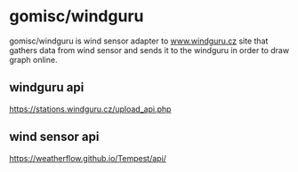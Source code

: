 # gomisc/windguru

gomisc/windguru is wind sensor adapter to www.windguru.cz site
that gathers data from wind sensor and sends it to the windguru
in order to draw graph online.

## windguru api

https://stations.windguru.cz/upload_api.php

## wind sensor api

https://weatherflow.github.io/Tempest/api/
